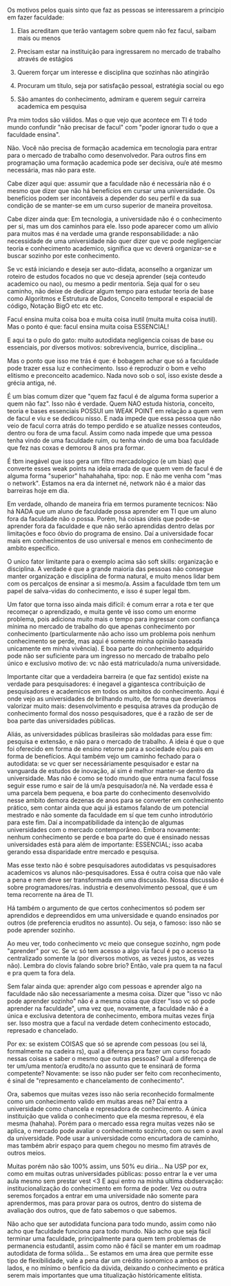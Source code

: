 <!--:::{
  "post_title": "Pensamentos sobre faculdade & TI",
  "post_description": "Fazer ou não fazer facul? Pra que serve a facul? alunos de facul são melhores do que os que não fazem facul? Etc etc",
  "post_created_at": "Mon Jun 12 2023 13:29:48 GMT-0300 (Brasilia Standard Time)"
}:::-->

Os motivos pelos quais sinto que faz as pessoas se interessarem a principio em fazer faculdade:

1. Elas acreditam que terão vantagem sobre quem não fez facul, saibam mais ou menos

2. Precisam estar na instituição para ingressarem no mercado de trabalho através de estágios

3. Querem forçar um interesse e disciplina que sozinhas não atingirão

4. Procuram um título, seja por satisfação pessoal, estratégia social ou ego

5. São amantes do conhecimento, admiram e querem seguir carreira academica em pesquisa

Pra mim todos são válidos. Mas o que vejo que acontece em TI é todo mundo confundir "não precisar de facul" com "poder ignorar tudo o que a faculdade ensina".

Não. Você não precisa de formação academica em tecnologia para entrar para o mercado de trabalho como desenvolvedor. Para outros fins em programação uma formação academica pode ser decisiva, ou/e até mesmo necessária, mas não para este.

Cabe dizer aqui que: assumir que a faculdade não é necessária não é o mesmo que dizer que não há benefícios em cursar uma universidade. Os benefícios podem ser incontáveis a depender do seu perfil e da sua condição de se manter-se em um curso superior de maneira proveitosa.

Cabe dizer ainda que: Em tecnologia, a universidade não é o conhecimento per si, mas um dos caminhos para ele. Isso pode aparecer como um alívio para muitos mas é na verdade uma grande responsabilidade: a não necessidade de uma universidade não quer dizer que vc pode negligenciar teoria e conhecimento academico, significa que vc deverá organizar-se e buscar sozinho por este conhecimento.

Se vc está iniciando e deseja ser auto-didata, aconselho a organizar um roteiro de estudos focados no que vc deseja aprender (seja conteudo academico ou nao), ou mesmo a pedir mentoria. Seja qual for o seu caminho, não deixe de dedicar algum tempo para estudar teoria de base como Algoritmos e Estrutura de Dados, Conceito temporal e espacial de código, Notação BigO etc etc etc.

Facul ensina muita coisa boa e muita coisa inutil (muita muita coisa inutil). Mas o ponto é que: facul ensina muita coisa ESSENCIAL!

E aqui ta o pulo do gato: muito autodidata negligencia coisas de base ou essenciais, por diversos motivos: sobrevivencia, burrice, disciplina...

Mas o ponto que isso me trás é que: é bobagem achar que só a faculdade pode trazer essa luz e conhecimento. Isso é reproduzir o bom e velho elitismo e preconceito academico. Nada novo sob o sol, isso existe desde a grécia antiga, né.

É um bias comum dizer que "quem faz facul é de alguma forma superior a quem não faz". Isso não é verdade. Quem NAO estuda historia, conceito, teoria e bases essenciais POSSUI um WEAK POINT em relação a quem vem de facul e viu e se dedicou nisso. E nada impede que essa pessoa que não veio de facul corra atrás do tempo perdido e se atualize nesses conteudos, dentro ou fora de uma facul. Assim como nada impede que uma pessoa tenha vindo de uma faculdade ruim, ou tenha vindo de uma boa faculdade que fez nas coxas e demorou 8 anos pra formar.

É tbm inegável que isso gera um filtro mercadologico (e um bias) que converte esses weak points na ideia errada de que quem vem de facul é de alguma forma "superior" hahahahaha, tipo: nop.  E não me venha com "mas o network". Estamos na era da internet né, network não é a maior das barreiras hoje em dia.

Em verdade, olhando de maneira fria em termos puramente tecnicos: Não há NADA que um aluno de faculdade possa aprender em TI que um aluno fora da faculdade não o possa. Porém, há coisas úteis que pode-se aprender fora da faculdade e que não serão aprendidas dentro delas por limitações e foco óbvio do programa de ensino. Daí a universidade focar mais em conhecimentos de uso universal e menos em conhecimento de ambito específico.

O unico fator limitante para o exemplo acima são soft skills: organização e disciplina. A verdade é que a grande maioria das pessoas não consegue manter organização e disciplina de forma natural, e muito menos lidar bem com os percalços de ensinar a si mesmo/a. Assim a faculdade tbm tem um papel de salva-vidas do conhecimento, e isso é super legal tbm.

Um fator que torna isso ainda mais difícil: é comum errar a rota e ter que recomeçar o aprendizado, e muita gente vê isso como um enorme problema, pois adiciona muito mais o tempo para ingressar com confiança mínima no mercado de trabalho do que apenas conhecimento por conhecimento (particularmente não acho isso um problema pois nenhum conhecimento se perde, mas aqui é somente minha opinião baseada unicamente em minha vivência). E boa parte do conhecimento adquirido pode não ser suficiente para um ingresso no mercado de trabalho pelo único e exclusivo motivo de: vc não está matriculado/a numa universidade.

Importante citar que a verdadeira barreira (e que faz sentido) existe na verdade para pesquisadores: é inegavel a gigantesca contribuição de pesquisadores e academicos em todos os ambitos do conhecimento. Aqui é onde vejo as universidades de brilhando muito, de forma que deveríamos valorizar muito mais: desenvolvimento e pesquisa atraves da produção de conhecimento formal dos nosso pesquisadores, que é a razão de ser de boa parte das universidades públicas.

Aliás, as universidades públicas brasileiras são moldadas para esse fim: pesquisa e extensão, e não para o mercado de trabalho. A ideia é que o que foi oferecido em forma de ensino retorne para a sociedade e/ou país em forma de benefícios. Aqui também vejo um caminho fechado para o autodidata: se vc quer ser necessáriamente pesquisador e estar na vanguarda de estudos de inovação, aí sim é melhor manter-se dentro da universidade. Mas não é como se todo mundo que entra numa facul fosse seguir esse rumo e sair de lá um/a pesquisador/a né. Na verdade essa é uma parcela bem pequena, e boa parte do conhecimento desenvolvido nesse ambito demora dezenas de anos para se converter em conhecimento prático, sem contar ainda que aqui já estamos falando de um potencial mestrado e não somente da faculdade em sí que tem cunho introdutório para este fim. Daí a incompatibilidade da intenção de algumas universidades com o mercado contemporâneo. Embora novamente: nenhum conhecimento se perde e boa parte do que é ensinado nessas universidades está para além de importante: ESSENCIAL; isso acaba gerando essa disparidade entre mercado e pesquisa.

Mas esse texto não é sobre pesquisadores autodidatas vs pesquisadores academicos vs alunos não-pesquisadores. Essa é outra coisa que não vale a pena e nem deve ser transformada em uma discussão. Nossa discussão é sobre programadores/ras. industria e desenvolvimento pessoal, que é um tema recorrente na área de TI.

Há também o argumento de que certos conhecimentos só podem ser aprendidos e depreendidos em uma universidade e quando ensinados por outros (de preferencia eruditos no assunto). Ou seja, o famoso: isso não se pode aprender sozinho.

Ao meu ver, todo conhecimento vc meio que consegue sozinho, ngm pode "aprender" por vc. Se vc só tem acesso a algo via facul é pq o acesso ta centralizado somente la (por diversos motivos, as vezes justos, as vezes não). Lembra do clovis falando sobre brio? Então, vale pra quem ta na facul e pra quem ta fora dela.

Sem falar ainda que: aprender algo com pessoas e aprender algo na faculdade não são necessariamente a mesma coisa. Dizer que "isso vc não pode aprender sozinho" não é a mesma coisa que dizer "isso vc só pode aprender na faculdade", uma vez que, novamente, a faculdade não é a única e exclusiva detentora de conhecimento, embora muitas vezes finja ser. Isso mostra que a facul na verdade detem conhecimento estocado, represado e chancelado.

Por ex: se existem COISAS que só se aprende com pessoas (ou sei lá, formalmente na cadeira rs), qual a diferença pra fazer um curso focado nessas coisas e saber o mesmo que outras pessoas? Qual a diferença de ter um/uma mentor/a erudito/a no assunto que te ensinará de forma competente? Novamente: se isso não puder ser feito com reconhecimento, é sinal de "represamento e chancelamento de conhecimento".

Ora, sabemos que muitas vezes isso não seria reconhecido formalmente como um conhecimento valido em muitas areas né? Daí entra a universidade como chancela e represadora de conhecimento. A única instituição que valida o conhecimento que ela mesma represou, é ela mesma (hahaha). Porém para o mercado essa regra muitas vezes não se aplica, o mercado pode avaliar o conhecimento sozinho, com ou sem o aval da universidade. Pode usar a universidade como encurtadora de caminho, mas também abrir espaço para quem chegou no mesmo fim através de outros meios.

Muitas porém não são 100% assim, uns 50% eu diria... Na USP por ex, como em muitas outras universidades públicas: posso entrar la e ver uma aula mesmo sem prestar vest <3 E aqui entro na minha ultima obdservação: institucionalização do conhecimento em forma de poder. Vez ou outra seremos forçados a entrar em uma universidade não somente para aprendermos, mas para provar para os outros, dentro do sistema de avaliação dos outros, que de fato sabemos o que sabemos.

Não acho que ser autodidata funciona para todo mundo, assim como não acho que faculdade funciona para todo mundo. Não acho que seja fácil terminar uma faculdade, principalmente para quem tem problemas de permanencia estudantil, assim como não é fácil se manter em um roadmap autodidata de forma sólida... Se estamos em uma área que permite esse tipo de flexibilidade, vale a pena dar um crédito isonomico a ambos os lados, e no mínimo o benfício da dúvida, deixando o conhecimento e prática serem mais importantes que uma titualização históricamente elitista.
